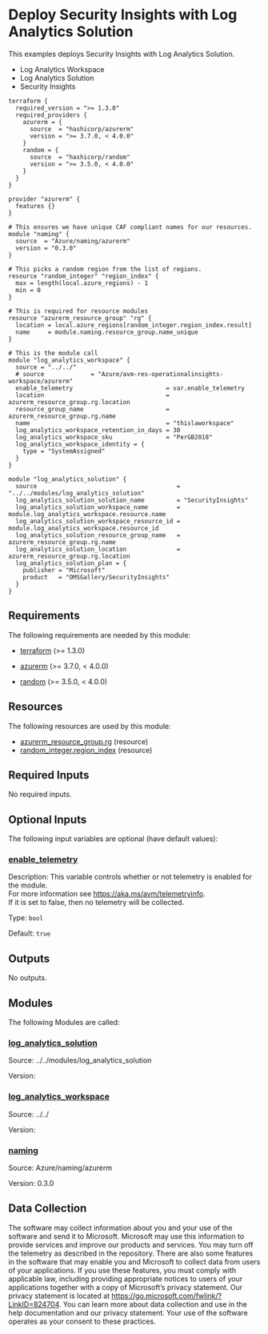 <!-- BEGIN_TF_DOCS -->
# Deploy Security Insights with Log Analytics Solution

This examples deploys Security Insights with Log Analytics Solution.

- Log Analytics Workspace
- Log Analytics Solution
- Security Insights

```hcl
terraform {
  required_version = ">= 1.3.0"
  required_providers {
    azurerm = {
      source  = "hashicorp/azurerm"
      version = ">= 3.7.0, < 4.0.0"
    }
    random = {
      source  = "hashicorp/random"
      version = ">= 3.5.0, < 4.0.0"
    }
  }
}

provider "azurerm" {
  features {}
}

# This ensures we have unique CAF compliant names for our resources.
module "naming" {
  source  = "Azure/naming/azurerm"
  version = "0.3.0"
}

# This picks a random region from the list of regions.
resource "random_integer" "region_index" {
  max = length(local.azure_regions) - 1
  min = 0
}

# This is required for resource modules
resource "azurerm_resource_group" "rg" {
  location = local.azure_regions[random_integer.region_index.result]
  name     = module.naming.resource_group.name_unique
}

# This is the module call
module "log_analytics_workspace" {
  source = "../../"
  # source             = "Azure/avm-res-operationalinsights-workspace/azurerm"
  enable_telemetry                          = var.enable_telemetry
  location                                  = azurerm_resource_group.rg.location
  resource_group_name                       = azurerm_resource_group.rg.name
  name                                      = "thislaworkspace"
  log_analytics_workspace_retention_in_days = 30
  log_analytics_workspace_sku               = "PerGB2018"
  log_analytics_workspace_identity = {
    type = "SystemAssigned"
  }
}

module "log_analytics_solution" {
  source                                       = "../../modules/log_analytics_solution"
  log_analytics_solution_solution_name         = "SecurityInsights"
  log_analytics_solution_workspace_name        = module.log_analytics_workspace.resource.name
  log_analytics_solution_workspace_resource_id = module.log_analytics_workspace.resource_id
  log_analytics_solution_resource_group_name   = azurerm_resource_group.rg.name
  log_analytics_solution_location              = azurerm_resource_group.rg.location
  log_analytics_solution_plan = {
    publisher = "Microsoft"
    product   = "OMSGallery/SecurityInsights"
  }
}
```

<!-- markdownlint-disable MD033 -->
## Requirements

The following requirements are needed by this module:

- <a name="requirement_terraform"></a> [terraform](#requirement\_terraform) (>= 1.3.0)

- <a name="requirement_azurerm"></a> [azurerm](#requirement\_azurerm) (>= 3.7.0, < 4.0.0)

- <a name="requirement_random"></a> [random](#requirement\_random) (>= 3.5.0, < 4.0.0)

## Resources

The following resources are used by this module:

- [azurerm_resource_group.rg](https://registry.terraform.io/providers/hashicorp/azurerm/latest/docs/resources/resource_group) (resource)
- [random_integer.region_index](https://registry.terraform.io/providers/hashicorp/random/latest/docs/resources/integer) (resource)

<!-- markdownlint-disable MD013 -->
## Required Inputs

No required inputs.

## Optional Inputs

The following input variables are optional (have default values):

### <a name="input_enable_telemetry"></a> [enable\_telemetry](#input\_enable\_telemetry)

Description: This variable controls whether or not telemetry is enabled for the module.  
For more information see https://aka.ms/avm/telemetryinfo.  
If it is set to false, then no telemetry will be collected.

Type: `bool`

Default: `true`

## Outputs

No outputs.

## Modules

The following Modules are called:

### <a name="module_log_analytics_solution"></a> [log\_analytics\_solution](#module\_log\_analytics\_solution)

Source: ../../modules/log_analytics_solution

Version:

### <a name="module_log_analytics_workspace"></a> [log\_analytics\_workspace](#module\_log\_analytics\_workspace)

Source: ../../

Version:

### <a name="module_naming"></a> [naming](#module\_naming)

Source: Azure/naming/azurerm

Version: 0.3.0

<!-- markdownlint-disable-next-line MD041 -->
## Data Collection

The software may collect information about you and your use of the software and send it to Microsoft. Microsoft may use this information to provide services and improve our products and services. You may turn off the telemetry as described in the repository. There are also some features in the software that may enable you and Microsoft to collect data from users of your applications. If you use these features, you must comply with applicable law, including providing appropriate notices to users of your applications together with a copy of Microsoft’s privacy statement. Our privacy statement is located at <https://go.microsoft.com/fwlink/?LinkID=824704>. You can learn more about data collection and use in the help documentation and our privacy statement. Your use of the software operates as your consent to these practices.
<!-- END_TF_DOCS -->